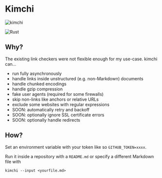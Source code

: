 # Kimchi
![kimchi](https://cdn.emojidex.com/emoji/seal/kimchi.png "kimchi")

![Rust](https://github.com/wgalyen/kimchi/workflows/Rust/badge.svg)

## Why?

The existing link checkers were not flexible enough for my use-case.
kimchi can...

- run fully asynchronously
- handle links inside unstructured (e.g. non-Markdown) documents
- handle chunked encodings
- handle gzip compression
- fake user agents (required for some firewalls)
- skip non-links like anchors or relative URLs
- exclude some websites with regular expressions
- SOON: automatically retry and backoff
- SOON: optionally ignore SSL certificate errors
- SOON: optionally handle redirects

## How?

Set an environment variable with your token like so `GITHUB_TOKEN=xxxx`.

Run it inside a repository with a `README.md` or specify a different Markdown
file with

```
kimchi --input <yourfile.md>
```